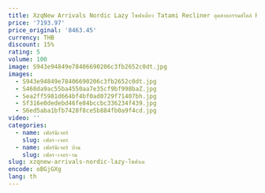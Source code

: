 ```yaml
---
title: XzqNew Arrivals Nordic Lazy โซฟาเดี่ยว Tatami Recliner อุตสาหกรรมสไตล์ Retro Cafe ศิลปะเหล็กโซฟา S03
price: '7193.97'
price_original: '8463.45'
currency: THB
discount: 15%
rating: 5
volume: 100
image: S943e94849e78406690206c3fb2652c0dt.jpg
images:
  - S943e94849e78406690206c3fb2652c0dt.jpg
  - S468da9ac55ba4550aa7e35cf9bf998baZ.jpg
  - Sea2ff5981d664bf4bf0ad0729f71407bh.jpg
  - Sf316e0dedebd46fe84bccbc336234f439.jpg
  - S6ed5aba1bfb7428f8ce5b884fb0a9f4cd.jpg
video: ''
categories:
  - name: เฟอร์นิเจอร์
    slug: เฟอร-เจอร
  - name: เฟอร์นิเจอร์ บ้าน
    slug: เฟอร-เจอร-าน
slug: xzqnew-arrivals-nordic-lazy-โซฟาเด
encode: oBGjGXg
lang: th
---
```

  